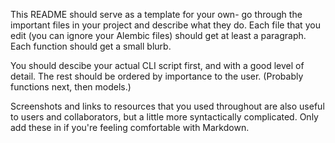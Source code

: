 This README should serve as a template for your own- go through the important files in your project and describe what they do. Each file that you edit (you can ignore your Alembic files) should get at least a paragraph. Each function should get a small blurb.

You should descibe your actual CLI script first, and with a good level of detail. The rest should be ordered by importance to the user. (Probably functions next, then models.)

Screenshots and links to resources that you used throughout are also useful to users and collaborators, but a little more syntactically complicated. Only add these in if you're feeling comfortable with Markdown.